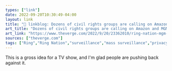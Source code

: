 ```yaml
---
types: ["link"]
date: 2022-09-20T10:30:49-04:00
layout: link
title: "🔗 linkblog: Dozens of civil rights groups are calling on Amazon and MGM to cancel Ring Nation reality show - The Verge'"
art_title: "Dozens of civil rights groups are calling on Amazon and MGM to cancel Ring Nation reality show - The Verge"
art_link: "https://www.theverge.com/2022/9/20/23362010/ring-nation-mgm-amazon-mark-burnett-barry-poznick-civil-rights-cancel"
sources: ["theverge.com"]
tags: ["Ring","Ring Nation","surveillance","mass surveillance","privacy"]
---
```

This is a gross idea for a TV show, and I'm glad people are pushing back against it.
 
